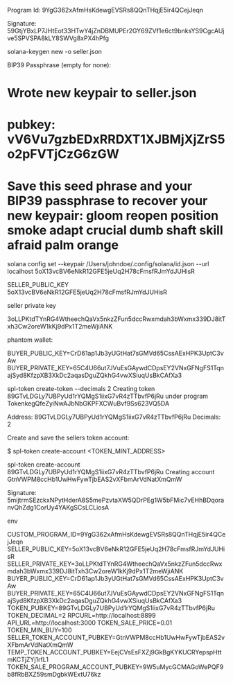 Program Id: 9YgG362xAfmHsKdewgEVSRs8QQnTHqjE5ir4QCejJeqn

Signature: 59GtjYBxLP7JHtEot33HTwY4jZnDBMUPEr2GY69ZVf1e6ct9bnksYS9CgcAUjve5SPVSPA8kLY8SWVg8xPX4hPfg

solana-keygen new -o seller.json


BIP39 Passphrase (empty for none): 

Wrote new keypair to seller.json
=============================================================================
pubkey: vV6Vu7gzbEDxRRDXT1XJBMjXjZrS5o2pFVTjCzG6zGW
=============================================================================
Save this seed phrase and your BIP39 passphrase to recover your new keypair:
gloom reopen position smoke adapt crucial dumb shaft skill afraid palm orange
=============================================================================

solana config set --keypair /Users/johndoe/.config/solana/id.json --url localhost
5oX13vcBV6eNkR12GFE5jeUq2H78cFmsfRJmYdJUHisR

SELLER_PUBLIC_KEY 5oX13vcBV6eNkR12GFE5jeUq2H78cFmsfRJmYdJUHisR

seller private key

3oLLPKtdTYnRG4WtheechQaVx5nkzZFun5dccRwxmdah3bWxmx339DJ8itTxh3Cw2oreW1kKj9dPx1T2meWjiANK

phantom wallet:

BUYER_PUBLIC_KEY=CrD61ap1Jb3yUGtHat7sGMVd65CssAExHPK3UptC3vAw
BUYER_PRIVATE_KEY=65C4U66ut7JVuEsGAywdCDpsEY2VNxGFNgFS1TqnajSyd8KfzpXB3XkDc2aqasDguZQkhG4vwXSiuqUsBkCAfXa3


spl-token create-token --decimals 2
Creating token 89GTvLDGLy7UBPyUd1rYQMgS1iixG7vR4zTTbvfP6jRu under program TokenkegQfeZyiNwAJbNbGKPFXCWuBvf9Ss623VQ5DA

Address:  89GTvLDGLy7UBPyUd1rYQMgS1iixG7vR4zTTbvfP6jRu
Decimals:  2

Create and save the sellers token account:

$ spl-token create-account <TOKEN_MINT_ADDRESS>

spl-token create-account 89GTvLDGLy7UBPyUd1rYQMgS1iixG7vR4zTTbvfP6jRu
Creating account GtnVWPM8ccHb1UwHwFywTjbEAS2vXFbmArVdNatXmQmW

Signature: 5mijtrmSEzckxNPytHderA8S5mePzvtaXW5QDrPEg1W5bFMic7vEHhBDqoranvQhZdg1CorUy4YAKgSCsLCLiosA





env

CUSTOM_PROGRAM_ID=9YgG362xAfmHsKdewgEVSRs8QQnTHqjE5ir4QCejJeqn
SELLER_PUBLIC_KEY=5oX13vcBV6eNkR12GFE5jeUq2H78cFmsfRJmYdJUHisR
SELLER_PRIVATE_KEY=3oLLPKtdTYnRG4WtheechQaVx5nkzZFun5dccRwxmdah3bWxmx339DJ8itTxh3Cw2oreW1kKj9dPx1T2meWjiANK
BUYER_PUBLIC_KEY=CrD61ap1Jb3yUGtHat7sGMVd65CssAExHPK3UptC3vAw
BUYER_PRIVATE_KEY=65C4U66ut7JVuEsGAywdCDpsEY2VNxGFNgFS1TqnajSyd8KfzpXB3XkDc2aqasDguZQkhG4vwXSiuqUsBkCAfXa3
TOKEN_PUBKEY=89GTvLDGLy7UBPyUd1rYQMgS1iixG7vR4zTTbvfP6jRu
TOKEN_DECIMAL=2
RPCURL=http://localhost:8899
API_URL=http://localhost:3000
TOKEN_SALE_PRICE=0.01
TOKEN_MIN_BUY=100
SELLER_TOKEN_ACCOUNT_PUBKEY=GtnVWPM8ccHb1UwHwFywTjbEAS2vXFbmArVdNatXmQmW
TEMP_TOKEN_ACCOUNT_PUBKEY=EejCVsEsFXZj9GkBgKYKUCRYepspHttmKCTjZYj1rfL1
TOKEN_SALE_PROGRAM_ACCOUNT_PUBKEY=9W5uMycGCMAGoWePQF9b8fRbBXZ59smDgbkWExtU76kz
